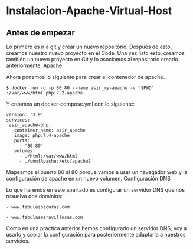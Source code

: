 # Instalacion-Apache-Virtual-Host
## Antes de empezar

Lo primero es ir a git y crear un nuevo repositorio. Después de esto, creamos nuestro nuevo proyecto en el Code. Una vez listo esto, creamos también un nuevo proyecto en Git y lo asociamos al repositorio creado anteriormente.
Apache

Ahora ponemos lo siguiente para crear el contenedor de apache.
```
$ docker run -d -p 80:80 --name asir_my-apache -v "$PWD"
:/var/www/html php:7.2-apache
```

Y creamos un docker-compose.yml con lo siguiente:
```
version: '3.9'
services:
 asir_apache-php: 
   container_name: asir_apache
   image: php:7.4-apache
   ports:
     - '80:80'
   volumes: 
     - ./html:/var/www/html
     - ./confApache:/etc/apache2
```
Mapeamos el puerto 80 al 80 porque vamos a usar un navegador web y la configuración de apache en un nuevo volumen.
Configuración DNS

Lo que haremos en este apartado es configurar un servidor DNS que nos resuelva dos dominios:

    - www.fabulasoscuras.com

    - www.fabulasmaravillosas.com

Como en una práctica anterior hemos configurado un servidor DNS, voy a usarlo y copiar la configuración para posteriormente adaptarla a nuestros servicios.